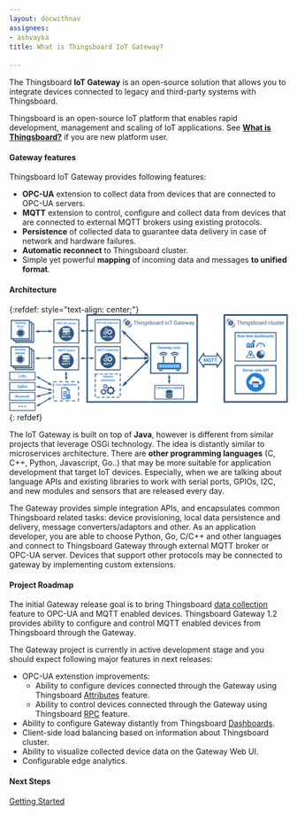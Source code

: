 ```yaml
---
layout: docwithnav
assignees:
- ashvayka
title: What is Thingsboard IoT Gateway?

---
```


The Thingsboard **IoT Gateway** is an open-source solution that allows you to integrate devices connected to legacy and third-party systems with Thingsboard.

Thingsboard is an open-source IoT platform that enables rapid development, management and scaling of IoT applications. See [**What is Thingsboard?**](/docs/getting-started-guides/what-is-thingsboard/) if you are new platform user. 

#### Gateway features

Thingsboard IoT Gateway provides following features:

 - **OPC-UA** extension to collect data from devices that are connected to OPC-UA servers.
 - **MQTT** extension to control, configure and collect data from devices that are connected to external MQTT brokers using existing protocols.
 - **Persistence** of collected data to guarantee data delivery in case of network and hardware failures.
 - **Automatic reconnect** to Thingsboard cluster.
 - Simple yet powerful **mapping** of incoming data and messages **to unified format**.
  
#### Architecture  

{:refdef: style="text-align: center;"}
![Thingsboard IoT Gateway architecture](/images/gateway/tb-gateway-opt.svg)
{: refdef}


The IoT Gateway is built on top of **Java**, however is different from similar projects that leverage OSGi technology.
The idea is distantly similar to microservices architecture.
There are **other programming languages** (C, C++, Python, Javascript, Go..) that may be more suitable for application development that target IoT devices.
Especially, when we are talking about language APIs and existing libraries to work with serial ports, GPIOs, I2C, and new modules and sensors that are released every day. 

The Gateway provides simple integration APIs, and encapsulates common Thingsboard related tasks: device provisioning, local data persistence and delivery, message converters/adaptors and other.
As an application developer, you are able to choose Python, Go, C/C++ and other languages and connect to Thingsboard Gateway through external MQTT broker or OPC-UA server. 
Devices that support other protocols may be connected to gateway by implementing custom extensions.

#### Project Roadmap

The initial Gateway release goal is to bring Thingsboard [data collection](/docs/user-guide/telemetry/) feature to OPC-UA and MQTT enabled devices.
Thingsboard Gateway 1.2 provides ability to configure and control MQTT enabled devices from Thingsboard through the Gateway.

The Gateway project is currently in active development stage and you should expect following major features in next releases:

 - OPC-UA extenstion improvements:
   - Ability to configure devices connected through the Gateway using Thingsboard [Attributes](/docs/user-guide/attributes) feature.
   - Ability to control devices connected through the Gateway using Thingsboard [RPC](/docs/user-guide/rpc/) feature.
 - Ability to configure Gateway distantly from Thingsboard [Dashboards](/docs/user-guide/visualization/).
 - Client-side load balancing based on information about Thingsboard cluster.
 - Ability to visualize collected device data on the Gateway Web UI. 
 - Configurable edge analytics.

#### Next Steps

<p><a href="/docs/iot-gateway/getting-started" class="button">Getting Started</a></p>
